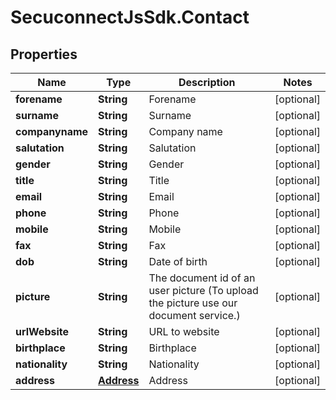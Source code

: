 # SecuconnectJsSdk.Contact

## Properties
Name | Type | Description | Notes
------------ | ------------- | ------------- | -------------
**forename** | **String** | Forename | [optional] 
**surname** | **String** | Surname | [optional] 
**companyname** | **String** | Company name | [optional] 
**salutation** | **String** | Salutation | [optional] 
**gender** | **String** | Gender | [optional] 
**title** | **String** | Title | [optional] 
**email** | **String** | Email | [optional] 
**phone** | **String** | Phone | [optional] 
**mobile** | **String** | Mobile | [optional] 
**fax** | **String** | Fax | [optional] 
**dob** | **String** | Date of birth | [optional] 
**picture** | **String** | The document id of an user picture (To upload the picture use our document service.) | [optional] 
**urlWebsite** | **String** | URL to website | [optional] 
**birthplace** | **String** | Birthplace | [optional] 
**nationality** | **String** | Nationality | [optional] 
**address** | [**Address**](Address.md) | Address | [optional] 


